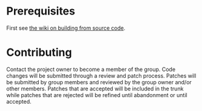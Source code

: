 # Prerequisites #

First see [the wiki on building from source code](BuildingFromSourceControl.md).


# Contributing #

Contact the project owner to become a member of the group.  Code changes will be submitted through a review and patch process.  Patches will be submitted by group members and reviewed by the group owner and/or other members.  Patches that are accepted will be included in the trunk while patches that are rejected will be refined until abandonment or until accepted.